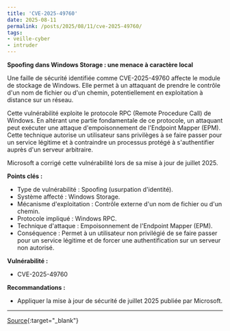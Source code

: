 ```yaml
---
title: 'CVE-2025-49760'
date: 2025-08-11
permalink: /posts/2025/08/11/cve-2025-49760/
tags:
- veille-cyber
- intruder
---
```

**Spoofing dans Windows Storage : une menace à caractère local**

Une faille de sécurité identifiée comme CVE-2025-49760 affecte le module de stockage de Windows. Elle permet à un attaquant de prendre le contrôle d'un nom de fichier ou d'un chemin, potentiellement en exploitation à distance sur un réseau.

Cette vulnérabilité exploite le protocole RPC (Remote Procedure Call) de Windows. En altérant une partie fondamentale de ce protocole, un attaquant peut exécuter une attaque d'empoisonnement de l'Endpoint Mapper (EPM). Cette technique autorise un utilisateur sans privilèges à se faire passer pour un service légitime et à contraindre un processus protégé à s'authentifier auprès d'un serveur arbitraire.

Microsoft a corrigé cette vulnérabilité lors de sa mise à jour de juillet 2025.

**Points clés :**

*   Type de vulnérabilité : Spoofing (usurpation d'identité).
*   Système affecté : Windows Storage.
*   Mécanisme d'exploitation : Contrôle externe d'un nom de fichier ou d'un chemin.
*   Protocole impliqué : Windows RPC.
*   Technique d'attaque : Empoisonnement de l'Endpoint Mapper (EPM).
*   Conséquence : Permet à un utilisateur non privilégié de se faire passer pour un service légitime et de forcer une authentification sur un serveur non autorisé.

**Vulnérabilité :**

*   CVE-2025-49760

**Recommandations :**

*   Appliquer la mise à jour de sécurité de juillet 2025 publiée par Microsoft.

---
[Source](https://cvemon.intruder.io/cves/CVE-2025-49760){:target="_blank"}
